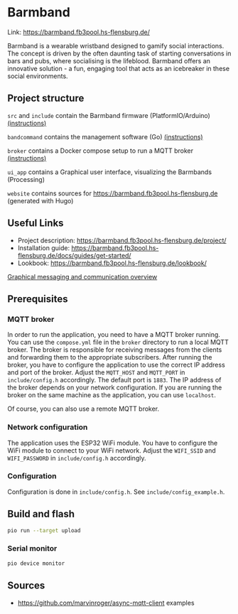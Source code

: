 # Barmband

Link: https://barmband.fb3pool.hs-flensburg.de/

Barmband is a wearable wristband designed to gamify social interactions. The concept is driven by the often daunting task of starting conversations in bars and pubs, where socialising is the lifeblood. Barmband offers an innovative solution - a fun, engaging tool that acts as an icebreaker in these social environments.

## Project structure

`src` and `include` contain the Barmband firmware (PlatformIO/Arduino) [(instructions)](https://barmband.fb3pool.hs-flensburg.de/docs/guides/flashing/)

`bandcommand` contains the management software (Go) [(instructions)](https://barmband.fb3pool.hs-flensburg.de/docs/guides/management-software/)

`broker` contains a Docker compose setup to run a MQTT broker [(instructions)](https://barmband.fb3pool.hs-flensburg.de/docs/guides/management-software/#mqtt-broker)

`ui_app` contains a Graphical user interface, visualizing the Barmbands (Processing)

`website` contains sources for https://barmband.fb3pool.hs-flensburg.de (generated with Hugo)

## Useful Links

- Project description: https://barmband.fb3pool.hs-flensburg.de/project/
- Installation guide: https://barmband.fb3pool.hs-flensburg.de/docs/guides/get-started/
- Lookbook: https://barmband.fb3pool.hs-flensburg.de/lookbook/

[Graphical messaging and communication overview](https://www.tldraw.com/v/N9df8NquTPFi5-Oo25JAq?viewport=-170,48,1920,963&page=page:page)

## Prerequisites

### MQTT broker

In order to run the application, you need to have a MQTT broker running. You can use the `compose.yml` file in the `broker` directory to run a local MQTT broker. The broker is responsible for receiving messages from the clients and forwarding them to the appropriate subscribers. After running the broker, you have to configure the application to use the correct IP address and port of the broker. Adjust the `MQTT_HOST` and `MQTT_PORT` in `include/config.h` accordingly. The default port is `1883`. The IP address of the broker depends on your network configuration. If you are running the broker on the same machine as the application, you can use `localhost`.

Of course, you can also use a remote MQTT broker.

### Network configuration

The application uses the ESP32 WiFi module. You have to configure the WiFi module to connect to your WiFi network. Adjust the `WIFI_SSID` and `WIFI_PASSWORD` in `include/config.h` accordingly.

### Configuration

Configuration is done in `include/config.h`.
See `include/config_example.h`.

## Build and flash

```bash
pio run --target upload
```

### Serial monitor
```bash
pio device monitor
```
## Sources

- https://github.com/marvinroger/async-mqtt-client examples